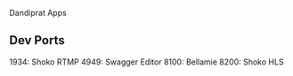 Dandiprat Apps


Dev Ports
---------

1934: Shoko RTMP
4949: Swagger Editor
8100: Bellamie
8200: Shoko HLS

